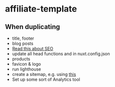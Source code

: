 # affiliate-template

## When duplicating

- title, footer
- blog posts
- [Read this about SEO](https://www.website.com/beginners-guide-to-seo)
- update all head functions and in nuxt.config.json
- products
- favicon & logo
- run lighthouse
- create a sitemap, e.g. using [this](https://www.xml-sitemaps.com/)
- Set up some sort of Analytics tool
